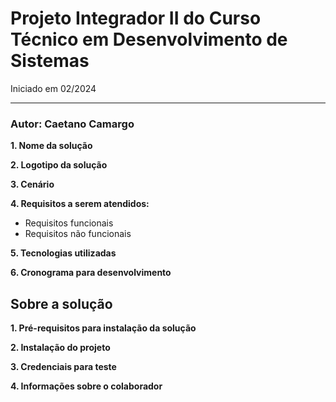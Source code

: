 # Projeto Integrador II do Curso Técnico em Desenvolvimento de Sistemas
<p>Iniciado em 02/2024</p>
<hr>
<h3>Autor: Caetano Camargo</h3>

**1. Nome da solução**

**2. Logotipo da solução**
   
**3. Cenário**
   
**4. Requisitos a serem atendidos:**
* Requisitos funcionais
* Requisitos não funcionais
  
**5. Tecnologias utilizadas**

**6. Cronograma para desenvolvimento**


## Sobre a solução
**1. Pré-requisitos para instalação da solução**

**2. Instalação do projeto**

**3. Credenciais para teste**

**4. Informações sobre o colaborador**

